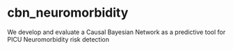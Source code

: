 # cbn_neuromorbidity
We develop and evaluate a Causal Bayesian Network as a predictive tool for PICU Neuromorbidity risk detection
